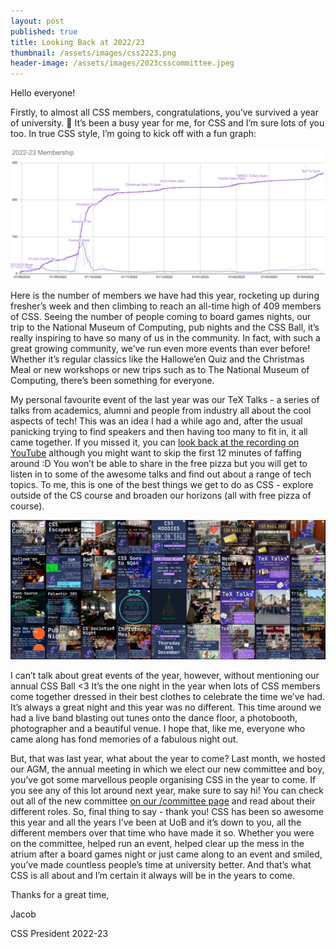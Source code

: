```yaml
---
layout: post
published: true
title: Looking Back at 2022/23
thumbnail: /assets/images/css2223.png
header-image: /assets/images/2023csscommittee.jpeg
---
```

Hello everyone!

Firstly, to almost all CSS members, congratulations, you’ve survived a year of university. 🎉 It’s been a busy year for me, for CSS and I’m sure lots of you too.  In true CSS style, I’m going to kick off with a fun graph:

![](/assets/images/membersovertime.png)

Here is the number of members we have had this year, rocketing up during fresher’s week and then climbing to reach an all-time high of 409 members of CSS. Seeing the number of people coming to board games nights, our trip to the National Museum of Computing, pub nights and the CSS Ball, it’s really inspiring to have so many of us in the community. In fact, with such a great growing community, we’ve run even more events than ever before! Whether it’s regular classics like the Hallowe’en Quiz and the Christmas Meal or new workshops or new trips such as to The National Museum of Computing, there’s been something for everyone. 

My personal favourite event of the last year was our TeX Talks - a series of talks from academics, alumni and people from industry all about the cool aspects of tech! This was an idea I had a while ago and, after the usual panicking trying to find speakers and then having too many to fit in, it all came together. If you missed it, you can [look back at the recording on YouTube](https://www.youtube.com/watch?v=eZUSwEnuFok&ab_channel=ComputerScienceSociety) although you might want to skip the first 12 minutes of faffing around :D You won’t be able to share in the free pizza but you will get to listen in to some of the awesome talks and find out about a range of tech topics. To me, this is one of the best things we get to do as CSS - explore outside of the CS course and broaden our horizons (all with free pizza of course). 

![](/assets/images/csseventcollage2223.png)


I can’t talk about great events of the year, however, without mentioning our annual CSS Ball <3 It’s the one night in the year when lots of CSS members come together dressed in their best clothes to celebrate the time we’ve had. It’s always a great night and this year was no different. This time around we had a live band blasting out tunes onto the dance floor, a photobooth, photographer and a beautiful venue. I hope that, like me, everyone who came along has fond memories of a fabulous night out.


But, that was last year, what about the year to come? Last month, we hosted our AGM, the annual meeting in which we elect our new committee and boy, you’ve got some marvellous people organising CSS in the year to come. If you see any of this lot around next year, make sure to say hi! You can check out all of the new committee [on our /committee page](/committee) and read about their different roles. 
So, final thing to say - thank you! CSS has been so awesome this year and all the years I’ve been at UoB and it’s down to you, all the different members over that time who have made it so. Whether you were on the committee, helped run an event, helped clear up the mess in the atrium after a board games night or just came along to an event and smiled, you’ve made countless people’s time at university better. And that’s what CSS is all about and I’m certain it always will be in the years to come.


Thanks for a great time,


Jacob


CSS President 2022-23